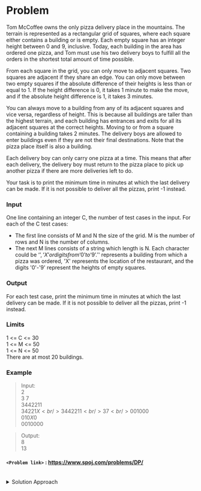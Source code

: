 # Problem
Tom McCoffee owns the only pizza delivery place in the mountains. The terrain is represented as a rectangular grid of squares, where each square either contains a building or is empty. Each empty square has an integer height between 0 and 9, inclusive. Today, each building in the area has ordered one pizza, and Tom must use his two delivery boys to fulfill all the orders in the shortest total amount of time possible.

From each square in the grid, you can only move to adjacent squares. Two squares are adjacent if they share an edge. You can only move between two empty squares if the absolute difference of their heights is less than or equal to 1. If the height difference is 0, it takes 1 minute to make the move, and if the absolute height difference is 1, it takes 3 minutes.

You can always move to a building from any of its adjacent squares and vice versa, regardless of height. This is because all buildings are taller than the highest terrain, and each building has entrances and exits for all its adjacent squares at the correct heights. Moving to or from a square containing a building takes 2 minutes. The delivery boys are allowed to enter buildings even if they are not their final destinations. Note that the pizza place itself is also a building.

Each delivery boy can only carry one pizza at a time. This means that after each delivery, the delivery boy must return to the pizza place to pick up another pizza if there are more deliveries left to do.

Your task is to print the minimum time in minutes at which the last delivery can be made. If it is not possible to deliver all the pizzas, print -1 instead.

### Input
One line containing an integer C, the number of test cases in the input.
For each of the C test cases:
- The first line consists of M and N the size of the grid. M is the number of rows and N is the number of columns.
- The next M lines consists of a string which length is N. Each character could be ‘$’, ‘X’ or digits from ‘0’ to ‘9’. '$' represents a building from which a pizza was ordered, 'X' represents the location of the restaurant, and the digits '0'-'9' represent the heights of empty squares.

### Output
For each test case, print the minimum time in minutes at which the last delivery can be made. If it is not possible to deliver all the pizzas, print -1 instead.

### Limits
1 <= C <= 30<br/>
1 <= M <= 50<br/>
1 <= N <= 50<br/>
There are at most 20 buildings.<br/>

### Example
>Input:<br/>
2<br/>
3 7<br/>
3442211<br/>
34$221X<br/>
3442211<br/>
3 7<br/>
001000$<br/>
$010X0$<br/>
0010000<br/>

>Output:<br/>
8<br/>
13<br/>

#### `<Problem link>` : <https://www.spoj.com/problems/DP/>
<br/>
<details>
  <summary>Solution Approach</summary>
  
  ######
  
   
  
  ### References
  
  ><br/>
  
</details>

